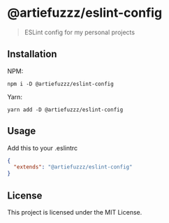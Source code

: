 # @artiefuzzz/eslint-config

> ESLint config for my personal projects

## Installation

NPM:

`npm i -D @artiefuzzz/eslint-config`

Yarn:

`yarn add -D @artiefuzzz/eslint-config`

## Usage

Add this to your .eslintrc

```json
{
  "extends": "@artiefuzzz/eslint-config"
}
```

## License

This project is licensed under the MIT License.
